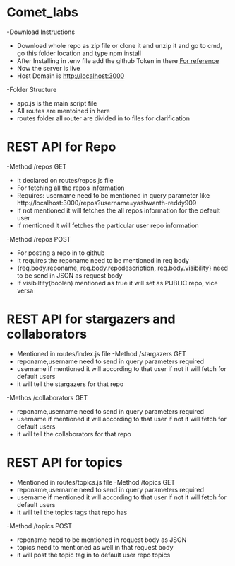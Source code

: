 # Comet_labs

  -Download Instructions
- Download whole repo as zip file or clone it and unzip it and go to cmd, go this folder location and type npm install<br>
- After Installing in .env file add the github Token in there <a href="https://github.com/settings/tokens">For reference</a><br>
- Now the server is live<br>
- Host Domain is [http://localhost:3000](http://localhost:3000/)

-Folder Structure 
- app.js is the main script file<br>
- All routes are mentoined in here<br>
- routes folder all router are divided in to files for clarification <br>


# REST API for Repo
 -Method /repos GET
- It declared on routes/repos.js file<br>
- For fetching all the repos information<br>
- Requires: username need to be mentioned in query parameter like http://localhost:3000/repos?username=yashwanth-reddy909 <br>
- If not mentioned it will fetches the all repos information for the default user<br>
- If mentioned it will fetches the particular user repo information<br>
 
-Method /repos POST
- For posting a repo in to github<br>
- It requires the reponame need to be mentioned in req body<br>
- {req.body.reponame, req.body.repodescription, req.body.visibility} need to be send in JSON as request body<br>
- If visibiltity(boolen) mentioned as true it will set as PUBLIC repo, vice versa<br>

# REST API for stargazers and collaborators
 - Mentioned in routes/index.js file
 -Method /stargazers GET
 - reponame,username need to send in query parameters required<br>
 - username if mentioned it will according to that user if not it will fetch for default users<br>
 - it will tell the stargazers for that repo
 
 -Methos /collaborators GET
 - reponame,username need to send in query parameters required<br>
 - username if mentioned it will according to that user if not it will fetch for default users<br>
 - it will tell the collaborators for that repo

# REST API for topics
 - Mentioned in routes/topics.js file
 -Method /topics GET
 - reponame,username need to send in query parameters required<br>
 - username if mentioned it will according to that user if not it will fetch for default users<br>
 - it will tell the topics tags that repo has<br>
 
 -Method /topics POST<br>
 - reponame need to be mentioned in request body as JSON<br>
 - topics need to mentioned as well in that request body<br>
 - it will post the topic tag in to default user repo topics <br>




